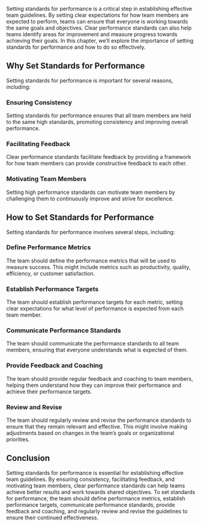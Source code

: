 

Setting standards for performance is a critical step in establishing effective team guidelines. By setting clear expectations for how team members are expected to perform, teams can ensure that everyone is working towards the same goals and objectives. Clear performance standards can also help teams identify areas for improvement and measure progress towards achieving their goals. In this chapter, we’ll explore the importance of setting standards for performance and how to do so effectively.

## Why Set Standards for Performance

Setting standards for performance is important for several reasons, including:

### Ensuring Consistency

Setting standards for performance ensures that all team members are held to the same high standards, promoting consistency and improving overall performance.

### Facilitating Feedback

Clear performance standards facilitate feedback by providing a framework for how team members can provide constructive feedback to each other.

### Motivating Team Members

Setting high performance standards can motivate team members by challenging them to continuously improve and strive for excellence.

## How to Set Standards for Performance

Setting standards for performance involves several steps, including:

### Define Performance Metrics

The team should define the performance metrics that will be used to measure success. This might include metrics such as productivity, quality, efficiency, or customer satisfaction.

### Establish Performance Targets

The team should establish performance targets for each metric, setting clear expectations for what level of performance is expected from each team member.

### Communicate Performance Standards

The team should communicate the performance standards to all team members, ensuring that everyone understands what is expected of them.

### Provide Feedback and Coaching

The team should provide regular feedback and coaching to team members, helping them understand how they can improve their performance and achieve their performance targets.

### Review and Revise

The team should regularly review and revise the performance standards to ensure that they remain relevant and effective. This might involve making adjustments based on changes in the team’s goals or organizational priorities.

## Conclusion

Setting standards for performance is essential for establishing effective team guidelines. By ensuring consistency, facilitating feedback, and motivating team members, clear performance standards can help teams achieve better results and work towards shared objectives. To set standards for performance, the team should define performance metrics, establish performance targets, communicate performance standards, provide feedback and coaching, and regularly review and revise the guidelines to ensure their continued effectiveness.
